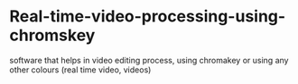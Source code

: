 # Real-time-video-processing-using-chromskey
software that helps in video editing process, using chromakey or using any other colours (real time video, videos)
